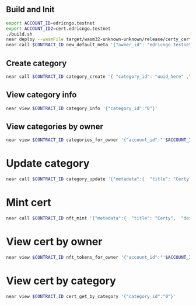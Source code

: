 ## Build and Init

```bash
export ACCOUNT_ID=edricngo.testnet
export ACCOUNT_ID2=cert.edricngo.testnet
./build.sh
near deploy --wasmFile target/wasm32-unknown-unknown/release/certy_cert.wasm --accountId $CONTRACT_ID
near call $CONTRACT_ID new_default_meta '{"owner_id": "edricngo.testnet"}' --accountId edricngo.testnet
```

## Create category

```bash
near call $CONTRACT_ID category_create '{ "category_id": "uuid_here" ,"metadata":{  "title": "Certy",  "description": "Certy",  "media": "Certy",  "issued_at": 1653258436,  "updated_at":1653258436 ,  "fields": "Certy",  "reference": "Certy"}}' --accountId $ACCOUNT_ID --depositYocto 6150000000000000000000
```

## View category info

```bash
near view $CONTRACT_ID category_info '{"category_id":"0"}'
```

## View categories by owner

```bash
near view $CONTRACT_ID categories_for_owner '{"account_id":"'$ACCOUNT_ID'"}'
```

# Update category

```bash
near call $CONTRACT_ID category_update '{"metadata":{  "title": "Certy updated",  "description": "Certy",  "media": "Certy",  "issued_at": 1653258436,  "updated_at":1653258436 ,  "fields": "Certy",  "reference": "Certy"}, "category_id" : "0"}' --accountId $ACCOUNT_ID --depositYocto 6150000000000000000000
```

# Mint cert

```bash
near call $CONTRACT_ID nft_mint '{"metadata":{  "title": "Certy",  "description": "Certy",  "media": "Certy",  "issued_at": 1653258436,  "updated_at":1653258436 ,  "fields": "Certy",  "reference": "Certy"}, "receiver_id" : "'$ACCOUNT_ID'", "category_id" : "0" }' --accountId $ACCOUNT_ID --depositYocto 9180000000000000000000
```

# View cert by owner

```bash
near view $CONTRACT_ID nft_tokens_for_owner '{"account_id":"'$ACCOUNT_ID'"}'
```

# View cert by category

```bash
near view $CONTRACT_ID cert_get_by_category '{"category_id":"0"}'
```
